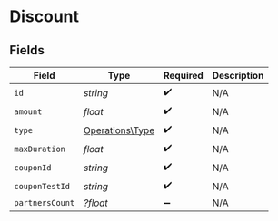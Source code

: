 # Discount


## Fields

| Field                                              | Type                                               | Required                                           | Description                                        |
| -------------------------------------------------- | -------------------------------------------------- | -------------------------------------------------- | -------------------------------------------------- |
| `id`                                               | *string*                                           | :heavy_check_mark:                                 | N/A                                                |
| `amount`                                           | *float*                                            | :heavy_check_mark:                                 | N/A                                                |
| `type`                                             | [Operations\Type](../../Models/Operations/Type.md) | :heavy_check_mark:                                 | N/A                                                |
| `maxDuration`                                      | *float*                                            | :heavy_check_mark:                                 | N/A                                                |
| `couponId`                                         | *string*                                           | :heavy_check_mark:                                 | N/A                                                |
| `couponTestId`                                     | *string*                                           | :heavy_check_mark:                                 | N/A                                                |
| `partnersCount`                                    | *?float*                                           | :heavy_minus_sign:                                 | N/A                                                |